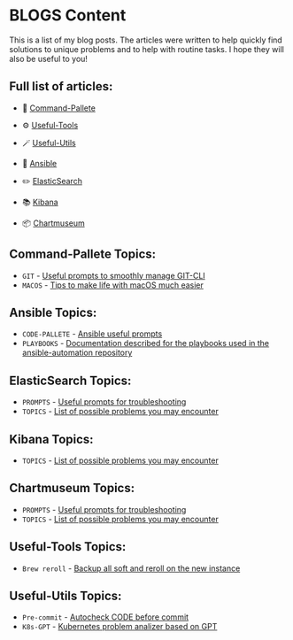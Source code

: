 # BLOGS Content

This is a list of my blog posts. The articles were written to help quickly find solutions to unique problems and to help with routine tasks. 
I hope they will also be useful to you!

## Full list of articles:

- 📝 [Command-Pallete](#Command-Pallete/)

- ⚙️ [Useful-Tools](#Useful-Tools/)
- 🪄 [Useful-Utils](#Useful-Utils/)
- 🧾 [Ansible](#Ansible/)

- ✏️ [ElasticSearch](#ElasticSearch/)
- 📚 [Kibana](#Kibana/)
- 📦 [Chartmuseum](#Chartmuseum/)

## Command-Pallete Topics:

- `GIT` - [Useful prompts to smoothly manage GIT-CLI](https://github.com/DrPalmeritta/BLOGS/blob/main/Command-Pallete/git-cli-pallete.md)
- `MACOS` - [Tips to make life with macOS much easier](https://github.com/DrPalmeritta/BLOGS/blob/main/Command-Pallete/macos-pallete.md)

## Ansible Topics:

- `CODE-PALLETE` - [Ansible useful prompts](https://github.com/DrPalmeritta/BLOGS/blob/main/Ansible/ansible-code-pallete.md)
- `PLAYBOOKS` - [Documentation described for the playbooks used in the ansible-automation repository](https://github.com/DrPalmeritta/BLOGS/blob/main/Ansible)


## ElasticSearch Topics:

- `PROMPTS` - [Useful prompts for troubleshooting](https://github.com/DrPalmeritta/BLOGS/blob/main/ElasticSearch/elasticsearch-useful-prompts.md)
- `TOPICS` - [List of possible problems you may encounter](https://github.com/DrPalmeritta/BLOGS/blob/main/ElasticSearch/elasticsearch-topics.md)

## Kibana Topics:

- `TOPICS` - [List of possible problems you may encounter](https://github.com/DrPalmeritta/BLOGS/blob/main/Kibana/kibana-topics.md)

## Chartmuseum Topics:

- `PROMPTS` - [Useful prompts for troubleshooting](https://github.com/DrPalmeritta/BLOGS/blob/main/Chartmuseum/chartmuseum-useful-prompts.md)
- `TOPICS` - [List of possible problems you may encounter](https://github.com/DrPalmeritta/BLOGS/blob/main/Chartmuseum/chartmuseum-topics.md)

## Useful-Tools Topics:

- `Brew reroll` - [Backup all soft and reroll on the new instance](https://github.com/DrPalmeritta/BLOGS/blob/main/Useful-Tools/brew-reroll.md)

## Useful-Utils Topics:

- `Pre-commit` - [Autocheck CODE before commit](https://github.com/DrPalmeritta/BLOGS/blob/main/Useful-Utils/pre-commit.md)
- `K8s-GPT` - [Kubernetes problem analizer based on GPT](https://github.com/DrPalmeritta/BLOGS/blob/main/Useful-Utils/k8s-gpt.md)
